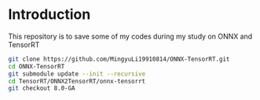 # Introduction

This repository is to save some of my codes during my study on ONNX and TensorRT

```bash
git clone https://github.com/MingyuLi19910814/ONNX-TensorRT.git
cd ONNX-TensorRT
git submodule update --init --recursive
cd TensorRT/ONNX2TensorRT/onnx-tensorrt
git checkout 8.0-GA
```
